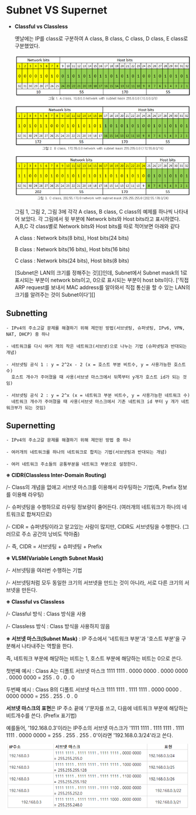# Subnet VS Supernet

- **Classful vs Classless**

  옛날에는 IP를 class로 구분하여 A class, B class, C class, D class, E class로 구분했었다.

  ![classful](./imgs/classful.PNG)

  그림 1, 그림 2, 그림 3에 각각 A class, B class, C class의 예제를 하나씩 나타내어 보았다. 각 그림에서 윗 부분에 Network bits와 Host bits라고 표시하였다. A,B,C 각 class별로 Network bits와 Host bits를 따로 적어보면 아래와 같다

  A class : Network bits(8 bits), Host bits(24 bits)

  B class : Network bits(16 bits), Host bits(16 bits)

  C class : Network bits(24 bits), Host bits(8 bits)

  [Subnet은 LAN의 크기를 정해주는 것][]인데, Subnet에서 Subnet mask의 1로 표시되는 부분이 network bits이고, 0으로 표시되는 부분이 host bits이다. ['직접 ARP request를 보내서 MAC address를 알아와서 직접 통신을 할 수 있는 LAN의 크기를 알려주는 것이 Subnet이다'][]

## Subnetting

```
- IPv4의 주소고갈 문제를 해결하기 위해 제안된 방법(서브넷팅, 슈퍼넷팅, IPv6, VPN, NAT, DHCP) 중 하나

- 네트워크를 다시 여러 개의 작은 네트워크(서브넷)으로 나누는 기법 (슈퍼넷팅과 반대되는 개념)

- 서브넷팅 공식 1 : y = 2^2x - 2 (x = 호스트 부분 비트수, y = 사용가능한 호스트 수)
  호스트 개수가 주어졌을 때 사용(서브넷 마스크에서 뒤쪽부터 y개가 호스트 id가 되는 것임)
  
- 서브넷팅 공식 2 : y = 2^x (x = 네트워크 부분 비트수, y = 사용가능한 네트워크 수)
  네트워크 개수가 주어졌을 때 사용(서브넷 마스크에서 기존 네트워크 id 부터 y 개가 네트워크부가 되는 것임)
```

## Supernetting

```
- IPv4의 주소고갈 문제를 해결하기 위해 제안된 방법 중 하나

- 여러개의 네트워크를 하나의 네트워크로 합치는 기법(서브넷팅과 반대되는 개념)

- 여러 네트워크 주소들의 공통부분을 네트워크 부분으로 설정한다.
```



**※ CIDR(Classless Inter-Domain Routing)**

/- Class의 개념을 없애고 서브넷 마스크를 이용해서 라우팅하는 기법(즉, Prefix 정보를 이용해 라우팅)

/- 슈퍼넷팅을 수행하므로 라우팅 정보량이 줄어든다. (여러개의 네트워크가 하나의 네트워크로 합쳐지므로)

/- CIDR = 슈퍼넷팅이라고 알고있는 사람이 많지만, CIDR도 서브넷팅을 수행한다. (그러므로 주소 공간의 낭비도 막아줌)

/- 즉, CIDR = 서브넷팅 + 슈퍼넷팅 + Prefix

**※ VLSM(Variable Length Subnet Mask)**

/- 서브넷팅을 여러번 수행하는 기법

/- 서브넷팅처럼 모두 동일한 크기의 서브넷을 만드는 것이 아니라, 서로 다른 크기의 서브넷을 만든다.

**※ Classful vs Classless**

/- Classful 방식 : Class 방식을 사용

/- Classless 방식 : Class 방식을 사용하지 않음

**※ 서브넷 마스크(Subnet Mask)** : IP 주소에서 '네트워크 부분'과 '호스트 부분'을 구분해서 나타내주는 역할을 한다.

즉, 네트워크 부분에 해당하는 비트는 1, 호스트 부분에 해당하는 비트는 0으로 쓴다.

첫번째 예시 : Class A는 디폴트 서브넷 마스크 1111 1111 . 0000 0000 . 0000 0000 . 0000 0000 = 255 . 0 . 0 . 0

두번째 예시 : Class B의 디폴트 서브넷 마스크 1111 1111 . 1111 1111 . 0000 0000 . 0000 0000 = 255 . 255 . 0 . 0

**서브넷 마스크의 표현**은 IP 주소 끝에 '/'문자를 쓰고, 다음에 네트워크 부분에 해당하는 비트개수를 쓴다. (Prefix 표기법)

예를들어, '192.168.0.3'이라는 IP주소의 서브넷 마스크가 '1111 1111 . 1111 1111 . 1111 1111 . 0000 0000 = 255 . 255 . 255 . 0'이라면 '192.168.0.3/24'라고 쓴다.

![subnet](./imgs/subnet.PNG)